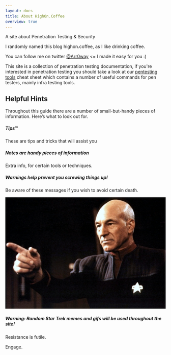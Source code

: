 ```yaml
---
layout: docs
title: About HighOn.Coffee
overview: true
---
```



<p>A site about Penetration Testing & Security</p>

<p>I randomly named this blog highon.coffee, as I like drinking coffee.</p>

You can follow me on twitter <a href="https://twitter.com/Arr0way" rel="nofollow" target="_blank" title="Follow on Twitter"> @Arr0way</a> <= I made it easy for you :) 

This site is a collection of penetration testing documentation, if you're interested in penetration testing you should take a look at our [pentesting tools](/blog/penetration-testing-tools-cheat-sheet/) cheat sheet which contains a number of useful commands for pen testers, mainly infra testing tools. 

## Helpful Hints

Throughout this guide there are a number of small-but-handy pieces of
information. Here’s what to look out for.

<div class="note">
  <h5>Tips™</h5>
  <p>These are tips and tricks that will assist you</p>
</div>

<div class="note info">
  <h5>Notes are handy pieces of information</h5>
  <p>Extra info, for certain tools or techniques.</p>
</div>

<div class="note warning">
  <h5>Warnings help prevent you screwing things up!</h5>
  <p>Be aware of these messages if you wish to avoid certain death.</p>
</div>

![Picard Dance](/img/picard-engage.jpg)

<div class="note warning">
  <h5>Warning: Random Star Trek memes and gifs will be used throughout the site!</h5>
  <p>Resistance is futile.</p>
</div>

Engage.
